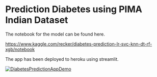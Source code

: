 # Prediction Diabetes using PIMA Indian Dataset

The notebook for the model can be found here.

https://www.kaggle.com/recker/diabetes-prediction-lr-svc-knn-dt-rf-xgb/notebook

The app has been deployed to heroku using streamlit.

[![DiabetesPredictionAppDemo](https://img.youtube.com/vi/4jLtOxqoM38/maxresdefault.jpg)](https://youtu.be/4jLtOxqoM38)
